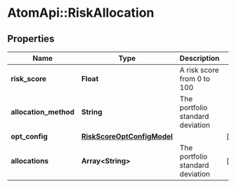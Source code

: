 # AtomApi::RiskAllocation

## Properties
Name | Type | Description | Notes
------------ | ------------- | ------------- | -------------
**risk_score** | **Float** | A risk score from 0 to 100 | 
**allocation_method** | **String** | The portfolio standard deviation | 
**opt_config** | [**RiskScoreOptConfigModel**](RiskScoreOptConfigModel.md) |  | [optional] 
**allocations** | **Array&lt;String&gt;** | The portfolio standard deviation | [optional] 



